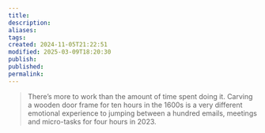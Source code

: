 ```yaml
---
title: 
description: 
aliases: 
tags: 
created: 2024-11-05T21:22:51
modified: 2025-03-09T18:20:30
publish: 
published: 
permalink: 
---
```


> There’s more to work than the amount of time spent doing it. Carving a wooden door frame for ten hours in the 1600s is a very different emotional experience to jumping between a hundred emails, meetings and micro-tasks for four hours in 2023.
